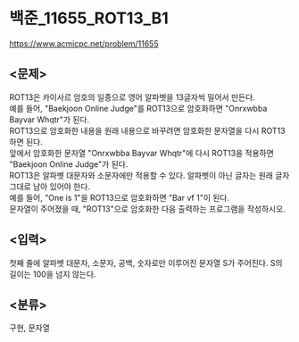 # 백준_11655_ROT13_B1

https://www.acmicpc.net/problem/11655

## <문제>
ROT13은 카이사르 암호의 일종으로 영어 알파벳을 13글자씩 밀어서 만든다.<br>
예를 들어, "Baekjoon Online Judge"를 ROT13으로 암호화하면 "Onrxwbba Bayvar Whqtr"가 된다.<br>
ROT13으로 암호화한 내용을 원래 내용으로 바꾸려면 암호화한 문자열을 다시 ROT13하면 된다.<br>
앞에서 암호화한 문자열 "Onrxwbba Bayvar Whqtr"에 다시 ROT13을 적용하면 "Baekjoon Online Judge"가 된다.<br>
ROT13은 알파벳 대문자와 소문자에만 적용할 수 있다. 알파벳이 아닌 글자는 원래 글자 그대로 남아 있어야 한다.<br>
예를 들어, "One is 1"을 ROT13으로 암호화하면 "Bar vf 1"이 된다.<br>
문자열이 주어졌을 때, "ROT13"으로 암호화한 다음 출력하는 프로그램을 작성하시오.

## <입력>
첫째 줄에 알파벳 대문자, 소문자, 공백, 숫자로만 이루어진 문자열 S가 주어진다. S의 길이는 100을 넘지 않는다.

## <분류>
구현, 문자열